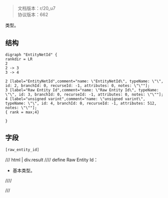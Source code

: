 # <!-- md:samp EntityNetId -->

> 文档版本：r/20_u7<br/>协议版本：662

<!-- md:samp EntityNetId -->类型。

## 结构

```viz
digraph "EntityNetId" {
rankdir = LR
2
2 -> 3
3 -> 4

2 [label="EntityNetId",comment="name: \"EntityNetId\", typeName: \"\", id: 2, branchId: 0, recurseId: -1, attributes: 0, notes: \"\""];
3 [label="Raw Entity Id",comment="name: \"Raw Entity Id\", typeName: \"\", id: 3, branchId: 0, recurseId: -1, attributes: 0, notes: \"\""];
4 [label="unsigned varint",comment="name: \"unsigned varint\", typeName: \"\", id: 4, branchId: 0, recurseId: -1, attributes: 512, notes: \"\""];
{ rank = max;4}

}

```

## 字段

```title='EntityNetId'
[raw_entity_id]
```

/// html | div.result
//// define
Raw Entity Id：<!-- md:samp unsigned varint -->

- 基本类型。


////

///

